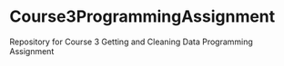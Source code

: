 # Course3ProgrammingAssignment
Repository for Course 3 Getting and Cleaning Data Programming Assignment
